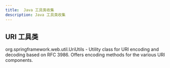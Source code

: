 ```yaml
---
title:  Java 工具类收集
description: Java 工具类收集
---
```


## URI 工具类
org.springframework.web.util.UriUtils  - Utility class for URI encoding and decoding based on RFC 3986. Offers encoding methods for the various URI components.  